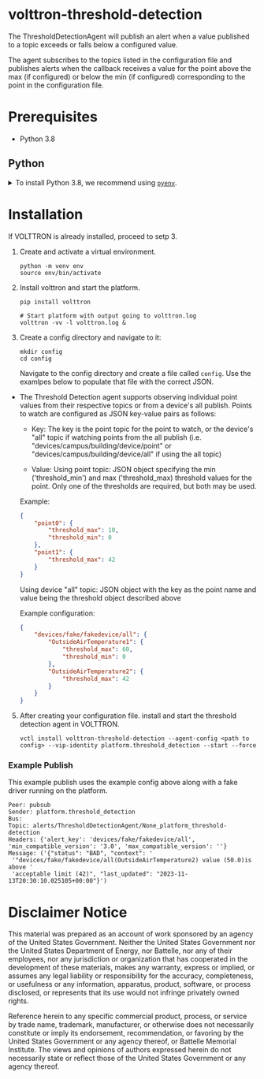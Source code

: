 # volttron-threshold-detection
The ThresholdDetectionAgent will publish an alert when a value published to a topic exceeds or falls below a configured
value.

The agent subscribes to the topics listed in the configuration file and publishes alerts when the callback receives a
value for the point above the max (if configured) or below the min (if configured) corresponding to the point in the
configuration file.
# Prerequisites

* Python 3.8

## Python

<details>
<summary>To install Python 3.8, we recommend using <a href="https://github.com/pyenv/pyenv"><code>pyenv</code></a>.</summary>

```bash
# install pyenv
git clone https://github.com/pyenv/pyenv ~/.pyenv

# setup pyenv (you should also put these three lines in .bashrc or similar)
export PATH="${HOME}/.pyenv/bin:${PATH}"
export PYENV_ROOT="${HOME}/.pyenv"
eval "$(pyenv init -)"

# install Python 3.8
pyenv install 3.8.10

# make it available globally
pyenv global system 3.8.10
```
</details>

# Installation
If VOLTTRON is already installed, proceed to setp 3.

1. Create and activate a virtual environment.

    ```shell
    python -m venv env
    source env/bin/activate
    ```
2. Install volttron and start the platform.

    ```shell
    pip install volttron

    # Start platform with output going to volttron.log
    volttron -vv -l volttron.log &
    ```

1. Create a config directory and navigate to it:

    ```shell
    mkdir config
    cd config
    ```
    Navigate to the config directory and create a file called `config`. Use the examlpes below to populate that file with the correct JSON.
* The Threshold Detection agent supports observing individual point values from their respective topics or from a device's
    all publish.  Points to watch are configured as JSON key-value pairs as follows:

    * Key:  The key is the point topic for the point to watch, or the device's "all" topic if watching points from the all
    publish (i.e. "devices/campus/building/device/point" or "devices/campus/building/device/all" if using the all topic)

    * Value:  Using point topic: JSON object specifying the min ('threshold_min') and max ('threshold_max) threshold values
    for the point.  Only one of the thresholds are required, but both may be used.

    Example:

    ```json
    {
        "point0": {
            "threshold_max": 10,
            "threshold_min": 0
        },
        "point1": {
            "threshold_max": 42
        }
    }
    ```

    Using device "all" topic:  JSON object with the key as the point name and value being the threshold object described
    above

    Example configuration:

    ```json
    {
        "devices/fake/fakedevice/all": {
            "OutsideAirTemperature1": {
                "threshold_max": 60,
                "threshold_min": 0
            },
            "OutsideAirTemperature2": {
                "threshold_max": 42
            }
        }
    }
    ```
5. After creating your configuration file. install and start the threshold detection agent in VOLTTRON.

    ```shell
    vctl install volttron-threshold-detection --agent-config <path to config> --vip-identity platform.threshold_detection --start --force
    ```

### Example Publish

This example publish uses the example config above along with a fake driver running on the platform.

```
Peer: pubsub
Sender: platform.threshold_detection
Bus:
Topic: alerts/ThresholdDetectionAgent/None_platform_threshold-detection
Headers: {'alert_key': 'devices/fake/fakedevice/all', 'min_compatible_version': '3.0', 'max_compatible_version': ''}
Message: ('{"status": "BAD", "context": '
 '"devices/fake/fakedevice/all(OutsideAirTemperature2) value (50.0)is above '
 'acceptable limit (42)", "last_updated": "2023-11-13T20:30:10.025105+00:00"}')
```
# Disclaimer Notice

This material was prepared as an account of work sponsored by an agency of the
United States Government.  Neither the United States Government nor the United
States Department of Energy, nor Battelle, nor any of their employees, nor any
jurisdiction or organization that has cooperated in the development of these
materials, makes any warranty, express or implied, or assumes any legal
liability or responsibility for the accuracy, completeness, or usefulness or any
information, apparatus, product, software, or process disclosed, or represents
that its use would not infringe privately owned rights.

Reference herein to any specific commercial product, process, or service by
trade name, trademark, manufacturer, or otherwise does not necessarily
constitute or imply its endorsement, recommendation, or favoring by the United
States Government or any agency thereof, or Battelle Memorial Institute. The
views and opinions of authors expressed herein do not necessarily state or
reflect those of the United States Government or any agency thereof.
